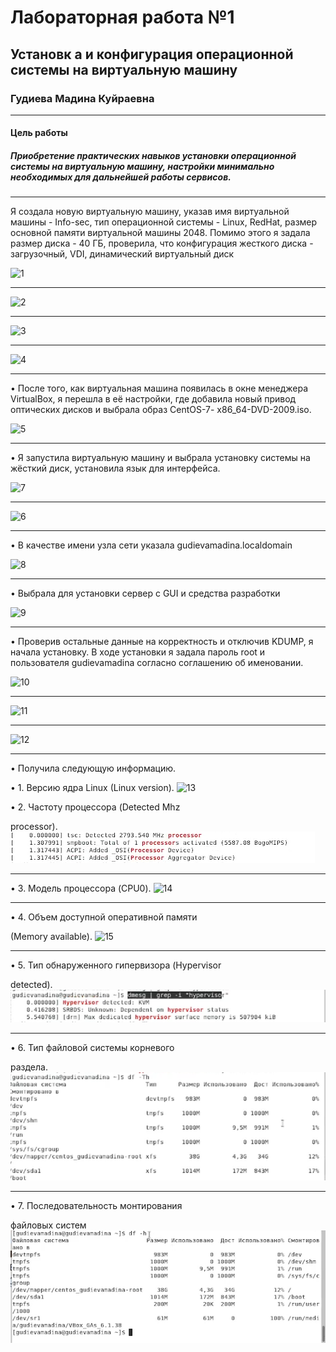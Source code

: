 ﻿---
marp: true
---

# Лабораторная работа №1

## Установк а и конфигурация операционной системы на виртуальную машину

### Гудиева Мадина Куйраевна


---


#### Цель работы

##### Приобретение практических навыков установки операционной системы на виртуальную машину, настройки минимально необходимых для дальнейшей работы сервисов.


---



Я создала новую виртуальную машину, указав имя виртуальной машины - Info-sec, тип
операционной системы - Linux, RedHat, размер основной памяти виртуальной машины
 2048. Помимо этого я задала размер диска - 40 ГБ, проверила, что конфигурация
жесткого диска - загрузочный, VDI, динамический виртуальный диск

![1](01.png)

---

![2](02.png)

---


![3](03.png)

---


![4](04.png)


---

• После того, как виртуальная машина появилась в окне менеджера VirtualBox, я перешла в её настройки, где добавила новый привод оптических дисков и выбрала образ CentOS-7- x86\_64-DVD-2009.iso.

![5](05.png)

---

• Я запустила виртуальную машину и выбрала установку системы на жёсткий диск, установила язык для интерфейса.

![7](07.png)

---

![6](06.png)

---

• В качестве имени узла сети указала gudievamadina.localdomain

![8](08.png)


---


• Выбрала для установки сервер с GUI и средства разработки

![9](09.png)

---


• Проверив остальные данные на корректность и отключив KDUMP, я начала установку. В ходе установки я задала пароль root и пользователя gudievamadina согласно соглашению об именовании.

![10](10.png)

---

![11](11.png)

---


![12](12.png)

---


• Получила следующую информацию.

• 1. Версию ядра Linux (Linux version).
![13](13.png)

• 2. Частоту процессора (Detected Mhz

processor).
![17](17.png)

---

• 3. Модель процессора (CPU0).
![14](14.png)

---

• 4. Объем доступной оперативной памяти

(Memory available).
![15](15.png)

---

• 5. Тип обнаруженного гипервизора (Hypervisor

detected).
![16](19h.png)

---

• 6. Тип файловой системы корневого

раздела.
![17](20th.png)

---

• 7. Последовательность монтирования

файловых систем
![16](18.png)


